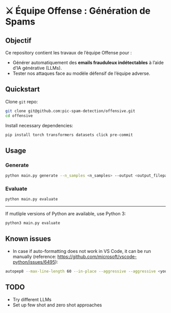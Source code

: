 # ⚔️ Équipe Offense : Génération de Spams

## **Objectif**

Ce repository contient les travaux de l’équipe Offense pour :

- Générer automatiquement des **emails frauduleux indétectables** à l’aide d’IA générative (LLMs).
- Tester nos attaques face au modèle défensif de l’équipe adverse.

## **Quickstart**

Clone `git` repo:

```bash
git clone git@github.com:pic-spam-detection/offensive.git
cd offensive
```

Install necessary dependencies:

```bash
pip install torch transformers datasets click pre-commit
```

## **Usage**

### Generate

```bash
python main.py generate --n_samples <n_samples> --output <output_filepath>
```

### Evaluate

```bash
python main.py evaluate
```

---

If mutliple versions of Python are available, use Python 3:

```bash
python3 main.py evaluate
```

## **Known issues**

- In case if auto-formatting does not work in VS Code, it can be run manually (reference: https://github.com/microsoft/vscode-python/issues/6495):

```bash
autopep8 --max-line-length 60 --in-place --aggressive --aggressive <your_file>.py
```

## TODO

- Try different LLMs
- Set up few shot and zero shot approaches
